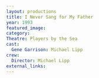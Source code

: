 ```yaml
---
layout: productions
title: I Never Sang for My Father
year: 1993
featured_image: 
category:
Theatre: Players by the Sea
cast:
  Gene Garrison: Michael Lipp
crew:
  Director: Michael Lipp
external_links:
---
```

